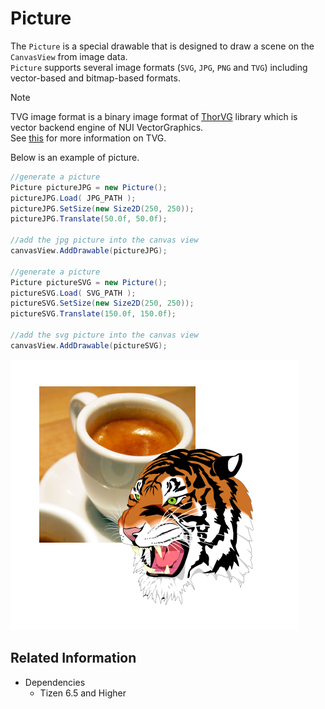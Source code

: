 # Picture
The `Picture` is a special drawable that is designed to draw a scene on the `CanvasView` from image data.<br>
`Picture` supports several image formats (`SVG`, `JPG`, `PNG` and `TVG`) including vector-based and bitmap-based formats.

> [!NOTE]
> TVG image format is a binary image format of [ThorVG](https://www.thorvg.org) library which is vector backend engine of NUI VectorGraphics. <br>See [this](https://www.thorvg.org/about) for more information on TVG.

Below is an example of picture.

```cs
//generate a picture
Picture pictureJPG = new Picture();
pictureJPG.Load( JPG_PATH );
pictureJPG.SetSize(new Size2D(250, 250));
pictureJPG.Translate(50.0f, 50.0f);

//add the jpg picture into the canvas view
canvasView.AddDrawable(pictureJPG);

//generate a picture
Picture pictureSVG = new Picture();
pictureSVG.Load( SVG_PATH );
pictureSVG.SetSize(new Size2D(250, 250));
pictureSVG.Translate(150.0f, 150.0f);

//add the svg picture into the canvas view
canvasView.AddDrawable(pictureSVG);
```

![Picture](./media/vectorgraphics_picture.png)


## Related Information
- Dependencies
  -   Tizen 6.5 and Higher
